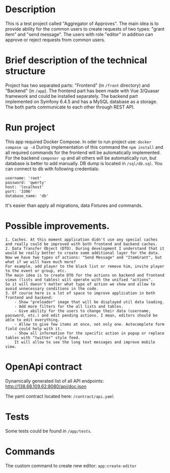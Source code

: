 # Description
This is a test project called "Aggregator of Approves". The main idea is to provide ability for the common users to create requests of two types: "grant item" and "send message". The users with role "editor" in addition can approve or reject requests from common users.

# Brief description of the technical structure
Project has two separated parts: "Frontend" (in `/front` directory) and "Backend" (in `/app`). The frontend part has been made with Vue 3/Quasar framework and could be installed separately. The backend part implemented on Symfony 6.4.5 and has a MySQL database as a storage. The both parts communicate to each other through REST API.

# Run project
This app required Docker Compose. In oder to run project use:
`docker compose up -d`
During implementation of this command the `npm install` and all required commands for the frontend will be automatically implemented. For the backend `composer up` and all others will be automatically run, but database is better to add manually. DB dump is located in `/sql/db.sql`. 
You can connect to db with following credentials:
```
username: 'root'
password: 'qwerty'
host: 'localhost'
port: '3306'
database_name: 'db'
```
It's easier than apply all migrations, data Fixtures and commands. 

# Possible improvements.
    1. Caches. At this moment application didn't use any special caches and really could be improved with both frontend and backend caches.
    2. Data Transfer Object (DTO). During development I understand that it would be really better to create some additional layer for the data. Now we have two types of actions: "Send Message" and "ItemGrant", but what if we will have much more?
    For example, add player to the black list or remove him, invite player to the event or group, etc. 
    The main idea is to create DTO for the actions on backend and frontend views (lists and tables) will operate with the unified "actions". 
    So it will doesn't matter what type of action we show and allow to avoid unnecessary conditions in the code.
    3. Of course here is a lot of space to improve application in both frontend and backend: 
        - Show "preloader" image that will be displayed util data loading.
        - Add more filters for the all lists and tables.
        - Give ability for the users to change their data (username, password, etc.) and edit pending actions. I mean, editors should be able to edit everything.
        - Allow to give few items at once, not only one. Autocomplete form field could help with it.
        - Show all information for the specific action in popup or replace tables with "twitter" style feed. 
        It will allow to see the long text messages and improve mobile view.

# OpenApi contract
Dynamically generated list of all API endpoints:
http://138.68.109.62:8080/api/doc.json

The yaml contract located here: `/contract/api.yaml`

# Tests
Some tests could be found in `/app/tests`.

# Commands
The custom command to create new editor: 
`app:create-editor`
